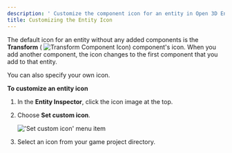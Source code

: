 ```yaml
---
description: ' Customize the component icon for an entity in Open 3D Engine. '
title: Customizing the Entity Icon
---
```


The default icon for an entity without any added components is the **Transform** ( ![Transform Component Icon](/images/user-guide/component/entity_system/entity-inspector-transform-icon.png)) component's icon. When you add another component, the icon changes to the first component that you add to that entity.

You can also specify your own icon.

**To customize an entity icon**

1. In the **Entity Inspector**, click the icon image at the top.

1. Choose **Set custom icon**.

   !['Set custom icon' menu item](/images/user-guide/component/entity_system/component-working-customize.png)

1. Select an icon from your game project directory.
